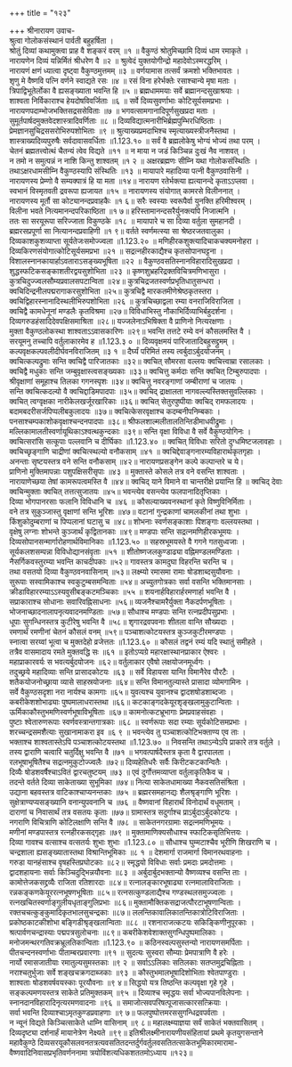 +++
title = "१२३"

+++
श्रीनारायण उवाच-  
श्रुत्वा गोलोकसंस्थानं पार्वती बहुहर्षिता ।  
श्रोतुं दिव्यां कथामुक्त्वा प्राह वै शङ्करं वरम् ॥१ ॥
वैकुण्ठं श्रोतुमिच्छामि दिव्यं धाम रमाकृते ।  
नारायणेन दिव्यं यन्निर्मितं श्रीधरेण वै ॥२ ॥
श्रुत्वेदं युक्तयोगीन्द्रो महादेवोऽस्मरद्धरिम् ।  
नारायणं क्षणं ध्यात्वा दृष्ट्वा वैकुण्ठमुत्तमम् ॥३ ॥
वर्णयामास तत्सर्वं क्रमशो भक्तिभावतः ।  
शृणु मे वैष्णवि पत्नि वर्णने स्वाद्यते रसः ॥४ ॥
रसं विना हरेर्भक्तेः रसाश्चान्ये मृषा मताः ।  
त्रिपाद्विभूतेर्लोका वै ह्यसङ्ख्याता भवन्ति हि ॥५ ॥
ब्रह्मधाममयाः सर्वे ब्रह्मानन्दसुखाश्रयाः ।  
शाश्वता निर्विकाराश्च हेयदोषविवर्जिताः ॥६ ॥
सर्वे दिव्यसुवर्णाभाः कोटिसूर्यसमप्रभाः ।  
नारायणपदाम्भोजभक्तिसद्रससेविताः ॥७ ॥
भगवत्सामगानादिपूर्णसुखप्रदा मताः ।  
सुमूर्तपार्षदमुक्तवेदशास्त्रादिवर्णिताः ॥८ ॥
दिव्यविद्यात्मनारीभिर्ब्रह्मपुम्भिरधिष्ठिताः ।  
प्रेमज्ञानसुचिद्रससरोभिरुपशोभिताः ॥९ ॥
श्रुत्याख्यप्रमदाभिश्च स्मृत्याख्यस्त्रीजनैस्तथा ।  
शास्त्राख्यदिव्यपुरुषैः सर्वदावासवर्धिताः ॥1.123.१० ॥
सर्वं वै ब्रह्मलोकेषु भोग्यं भोज्यं तथा परम् ।  
चेतनं ब्रह्मतत्त्वोत्थं चैतन्यं त्वेव विद्यते ॥११ ॥
न माया न जडं किञ्चिन्न दुःखं नैव नाशवत् ।  
न तमो न समुत्पन्नं न नाशि किन्तु शाश्वतम् ॥१ २ ॥
अक्षरब्रह्मणः सीम्नि यथा गोलोकसंस्थितिः ।  
तथाऽक्षरधामसीम्नि वैकुण्ठस्यापि संस्थितिः ॥१३ ॥
मायापारे महादिव्या पत्नी वैकुण्ठवासिनी ।  
नारायणस्य प्रेम्णो वै सम्यक्पात्रं हि या मता ॥१४॥
नारायण रतेर्भक्त्या ह्यत्यानन्दे कृताऽऽप्लवा ।  
स्वभानं विस्मृतवती द्रवरूपा ह्यजायत ॥१५ ॥
नारायणस्य संयोगात् कामरसे विलीननात् ।  
नारायणस्य मूर्तौ सा कोट्यानन्दप्रवाहकैः ॥१ ६॥
सरैः स्वस्याः स्वरूपैर्वा युनक्ति हरिमीश्वरम् ।  
विलीना भवते नित्यमानन्दपरिकाष्ठिता ॥१ ७॥
हरिस्तामानन्दसरैर्युनक्त्यपि निजात्मनि ।  
ततः सा सरयूरूपा सरिज्जाता विकुण्ठके ॥१८ ॥
मायापारे च सा दिव्या वर्तुला सुमहानदी ।  
ब्रह्मरसप्रपूर्णा सा नित्यानन्दप्रवाहिणी ॥१ ९॥
वर्तते स्वर्णमत्स्या सा श्रेष्ठरजतवालुका ।  
दिव्यकाशकुशव्याप्ता सूर्यतेजःसमोज्ज्वला ॥1.123.२० ॥
मणिहीरकशुक्त्यादिचाकचक्यमनोहरा ।  
दिव्यकिरणसंयोगात्कोटिसूर्यसमप्रभा ॥२१ ॥
सद्रत्नहीरकाद्यैश्च कृतसोपानघट्टना ।  
विशालस्नानकायार्हाऽवताराऽसङ्ख्यभूषिता ॥२२ ॥
वैकुण्ठवसतिस्नानविहारादिसुखप्रदा ।  
शुद्धस्फटिकसङ्काशतीरद्वयसुशोभिता ॥२३ ॥
कृष्णशुभ्रहरिद्रक्तविचित्रमणिभासुरा ।  
कुत्रचिदुज्ज्वलसौम्यप्रवालसपटान्विता ॥२४॥
कुत्रचिद्रजतस्वर्णप्रभृतिधातुसन्धरा ।  
क्वचिदिन्द्रनीलपद्मरागाकरसुशोभिता ॥२५॥
कुत्रचिद्वै मारकतमीणेश्रेष्ठकृतस्तरा ।  
क्वचिद्विहारस्नानादिस्थलीभिरुपशोभिता ॥२६ ॥
कुत्रचिच्छाद्वला रम्या वनराजिविराजिता ।  
क्वचिद्वै कामधेनूनां मण्डलैः कृतविश्रमा ॥२७॥
विविधाभिस्तु नौकाभिर्दिव्याभिर्बहुदर्शना ।  
दिव्यगरुडहंसादिदेवपक्षिसमाश्रिता ॥२८॥
यज्जलेनाऽभिषिक्ता वै प्राणिनो नित्यरक्षणाः ।  
मुक्ता वैकुण्ठलोकस्था शाश्वताऽऽवासकारिणः ॥२९॥
भवन्ति तत्तटे रम्ये वनं कौसलमस्ति वै ।  
सरयूमनु तच्चापि वर्तुलाकारमेव ह ॥1.123.३ ० ॥
दिव्यवृक्षमयं पारिजातादिबहुसद्द्रुमम् ।  
कल्पवृक्षकल्पवलीदीर्घवनविराजितम् ॥३ १ ॥
दैर्घ्यं परिमितं तस्य त्वर्बुदाऽर्बुदयोजनम् ।  
क्वचित्कल्पद्रुमाः सन्ति क्वचिद्वै पारिजातकाः ॥३२॥
क्वचित् सौमरसा वल्लयः क्वचित्त्वाम्रा रसालकाः ।  
क्वचिद्वै मधुकाः सन्ति जम्बुवृक्षास्त्वसङ्ख्यकाः ॥३३॥
क्वचित्तु कर्मदाः सन्ति क्वचित् टिम्बुरुपादपाः ।  
श्रीवृक्षाणां समूहाश्च तिलका गगनस्पृशः ॥३४॥
क्वचित्तु नवरङ्गाणां जम्बीराणां च जातयः ।  
सन्ति क्वचित्कदल्यो वै क्वचिद्दाडिमपादपाः ॥३५॥
क्वचिद् द्राक्षालता नागवल्ल्यस्तिक्तसुवल्लिकाः ।  
क्वचित् त्वग्वृक्षका नारीकेलखर्जूरखारिकाः ॥३६॥
क्वचित् सेतुरपुष्पीयाः क्वचिद् रामफलादयः ।  
बदामबदरीसर्जपिप्पलीबकुलादयः ॥३७॥
क्वचित्केसरवृक्षाश्च कदम्बनीपनिम्बकाः ।  
पनसाश्चम्पकाशोकवृक्षाश्चन्दनपादपाः ॥३८॥
श्रीफलशाल्मलीतालतिन्तिडीमाधवीद्रुमाः ।  
मल्लिकामालतीस्वर्णायूथिकाऽश्वत्थकुन्दकाः ॥३९॥
सन्ति वृक्षा विविधा वै सर्वे वैकुण्ठयोगिनः ।  
क्वचित्सरांसि सत्कूपाः पल्लवानि च दीर्घिकाः ॥1.123.४० ॥
क्वचित् विविधाः सरितो दुग्धमिष्टजलावहाः ।  
क्वचिच्छृङ्गाणि चाद्रीणां क्वचित्स्थल्यो वनौकसाम् ॥४१ ॥
क्वचिद्देवाङ्गनारम्यविहारार्थकृतगृहाः ।  
अनन्ताः सृष्टयस्तत्र वने सन्ति वनौकसाम् ॥४२॥
नारायणप्रसङ्गेन कल्पे कल्पान्तरे च ये।  
प्राणिनो मुक्तिमापन्नाः पशुपक्षिसरीसृपाः ॥४३ ॥
मुक्तास्ते कोसले तत्र वने वसन्ति शाश्वताः ।  
नारायाणेच्छया तेषां कामरूपत्वमस्ति वै ॥४४॥
क्वचिद् याने विमाने वा चान्तरीक्षे प्रयान्ति हि ॥
क्वचिद् देवाः क्वचिन्मुक्ताः क्वचित् तत्तत्सुजातयः ॥४५॥
भवन्त्येव वसन्त्येव फलपानादितृप्तिकाः ।  
दिव्या भोगपानरसाः फलानि विविधानि च ॥४६ ॥
कौसल्याख्यवनस्थानां कृते विष्णुविनिर्मिताः ।  
वने तत्र सुकुञ्जास्तु वृक्षाणां सन्ति भूरिशः ॥४७॥
वटानां गुन्द्रकाणां चामलकीनां तथा शुभाः ।  
किंशुकोदुम्बराणां च पिप्पलानां घटासु च ॥४८॥
शोभनाः स्वर्णसङ्काशाः पिशङ्गाः वल्लयस्तथा ।  
वृक्षेषु लग्नाः शोभन्ते कुञ्जार्थं कृद्वितानकाः ॥४९॥
मण्डपाः सन्ति सद्रत्नमणिहीरकभूमयः ।  
दिव्यसोपानसन्मार्गारोहणार्थविमानिकाः ॥1.123.५० ॥
सहस्रभूमयस्ते वै गगने गतसुध्वजाः ।  
सूर्यकलशसम्पन्ना विविधोद्यानसंवृताः ॥५१ ॥
शीतोष्णजलकुण्डाढ्या वह्निमण्डलमण्डिताः ।  
नैसर्गिकवस्तुरम्या भवन्ति काचदीपकाः ॥५२॥
गावस्तत्र कामदुघा विहरन्ति चरन्ति च ।  
तथा वसतयो दिव्या वैकुण्ठवनवासिनाम् ॥५३॥
लक्ष्म्यो रमासमा रामाः षोडशाब्दसुयौवनाः ।  
सुरूपाः सस्वामिकाश्च स्वकुटुम्बसमन्विताः ॥५४॥
अच्युतगोत्रकाः सर्वा वसन्ति भक्तिमानसाः ।  
क्रीडाविहाररम्याऽऽस्यवुसीबङ्कटमञ्चिकाः ॥५५ ॥
शयनार्हविहारार्हरमणार्हा भवन्ति वै ।  
सप्राकाराश्च सोधानाः सवारिवह्निसाधनाः ॥५६॥
व्यजनैश्चामरैर्युक्ता नैकदर्पणभूषिताः ।  
भोजनाच्छादनालापनृत्यवादनमण्डिताः ॥५७॥
सौधाश्च मण्डपाः सन्ति रत्नप्रदीपसुप्रभाः ।  
धूपाः सुगन्धिनस्तत्र कुटीरेषु भवन्ति वै ॥५८॥
शृगारद्रवपवनाः शीतला वान्ति सौख्यदाः ।  
रमणार्थं रमणीनां चेतनं कौसलं वनम् ॥५९॥
पञ्चाशत्कोटयस्तत्र कुञ्जकुटीरमण्डपाः ।  
स्नात्वा सरय्वां भूत्वा च मुक्तदेहो व्रजेत्ततः ॥1.123.६० ॥
कौसलं तद्वनं रम्यं यदि स्थातुं समीहते ।  
तत्रैव वासमादाय रमते मुक्तवद्धि सः ॥६१ ॥
इतोऽप्यग्रे महारक्षास्थानप्राकार ऐश्वरः ।  
महाप्राकारवर्यः स भवत्यर्बुदयोजनः ॥६२॥
वर्तुलाकार एवैषो लक्षयोजनमूर्ध्वगः ।  
तदुच्छ्रये महादिव्याः सन्ति प्रासादकोटयः ॥६३ ॥
सर्वे विहायसा यान्ति विमानैरेव पौरटैः ।  
शतैकयोजनोच्छ्राया व्यासे साहस्रयोजनाः ॥६४॥
सन्ति विमानतुल्यास्ते प्रासादा व्योमगामिनः ।  
सर्वे वैकुण्ठसदृशा नरा नार्यश्च कामगाः ॥६५॥
युवत्यश्च युवानश्च द्वादशषोडशाब्दजाः ।  
कबरीकेशशोभाढ्याः पुष्पमालाधरास्तथा ॥६६॥
कटकाङ्गदकेयूरशृङ्खलामुकुटान्विताः ।  
ऊर्मिकाकौस्तुभमणिस्वर्णभूषाविभूषिताः ॥६७॥
कामनोत्कटभ्रूभागाः प्रेमप्रवाहसंवहाः ।  
पुष्टाः श्वेतारुणरूपाः स्वर्णवस्त्रान्तगात्रकाः ॥६८ ॥
स्वर्णरूपाः सदा रम्याः सूर्यकोटिसमप्रभाः ।  
शरच्चन्द्रसमशैत्याः सुखानामाकरा इव ॥६ ९ ॥
भवन्त्येव तु पञ्चाशत्कोटिभक्ताण्य एव ताः ।  
भक्ताश्च शाश्वतास्तेऽपि पञ्चाशत्कोटयस्तथा ॥1.123.७० ॥
निवसन्ति तथाऽन्येऽपि प्राकारे तत्र वर्तुले ।  
तस्य द्वाराणि चत्वारि चतुर्दिक्षु भवन्ति वै ॥७१ ॥
भगवत्पार्षदैस्तत्र कृता वै द्वारपालता ।  
रलभूषाभूषितैश्च सद्रत्नमुकुटोज्ज्वलैः ॥७२॥
दिव्यहेतिधरैः सर्वैः किरीटकटकान्वितैः ।  
दिव्यैः षोडशवर्षैश्चाऽवितं द्वारचतुष्टयम् ॥७३ ॥
एवं दुर्गोत्तमव्याप्ता वर्तुलाकृतिकैव च ।  
तदन्ते वर्तते दिव्या साकेताख्या सुभूमिका ॥७४॥
नित्या साकेतधामाख्या नैकवसतिसंश्रिता ।  
उद्याना बहवस्तत्र वाटिकाश्चाप्यनन्तकाः ॥७५ ॥
ब्रह्मरसमहानद्यः शैलश्रृङ्गाणि भूरिशः ।  
सुक्षेत्राण्यप्यसङ्ख्यानि वनान्युपवनानि च ॥७६ ॥
वैष्णवानां विहारार्थं विनोदार्थं वधूमताम् ।  
दाराणां च निवासार्थं तत्र वसतयः कृताः ॥७७॥
ग्रामास्तत्र सदुर्गाश्च प्राऽर्बुदाऽर्बुदकोटयः ।  
नगराणि विचित्राणि कोटिलक्षाणि सन्ति वै ॥७८ ॥
साकेतनगरग्रामाः सद्रत्नमणिभूमयः ।  
मणीनां मण्डपास्तत्र रत्नहीरकसद्गृहाः ॥७९ ॥
मुक्तामाणिक्यसौधाश्च स्फाटिकसृतिभित्तयः ।  
दिव्या गावश्च वत्साश्च वत्सतर्यः शुभाः शुभाः ॥1.123.८० ॥
सौधाश्च घुम्मटाश्चैव भूरीणि शिखराणि च ।  
चन्द्रशाला ह्यसङ्ख्यातास्तथा विश्रान्तिभूमिकाः ॥८ १ ॥
देशमार्गा राजमार्गा विमानरथवाहनाः ।  
गरुडा यानहंसाश्च वृषहस्तिप्रघोटकाः ॥८२॥
स्मृद्धयो विविधाः सर्वाः प्रमदाः प्रमदोत्तमाः ।  
द्वादशहायनाः सर्वाः किञ्चिदुद्भिन्नयौवनाः ॥८३ ॥
अर्बुदार्बुदभक्तान्यो वैष्णव्यश्च वसन्ति ताः ।  
कामोत्तेजकसद्द्रव्यैः राजिता रतिशारदाः ॥८४॥
रत्नालङ्कारभूषाढ्या रत्नमालाविराजिताः ।  
रन्नकङ्कणकेयूररत्नभूषणभूषिताः ॥८५॥
रत्नसत्कुण्डलाद्यैश्च गण्डस्थलसमुज्ज्वलाः ।  
रत्नखचितस्वर्णाङ्गुलीयधृताङ्गुलिप्रभाः ॥८६॥
मुक्तामौक्तिकसद्राजत्पौरटाभूषणान्विताः ।  
रक्तचचत्कुङ्कुमादिकृतभालसुचन्द्रकाः ॥८७॥
ललन्तिकावालिकातन्तिकात्रोटिविराजिताः ।  
प्रकोष्ठकाटकीशोभा बङ्गिडीश्रृङ्खलान्विताः ॥८८ ॥
रशनाराजत्कटयः सकिङ्किणीनुपूरकाः ।  
श्रत्पार्वणचन्द्रास्याः पद्मपत्रसुलोचनाः ॥८९॥
कबरीकेशवेशाक्तसुगन्धिपुष्पमालिकाः ।  
मनोजमन्थरगतिवक्रभ्रूलतिकान्विताः ॥1.123.९० ॥
कठिनस्वल्पसुस्तन्यो नारायणसमर्पिताः ।  
पीतचन्दनस्वर्णाभाः पीताम्बरप्रवारणाः ॥९१ ॥
सुदत्यः सुस्वरा सौम्याः प्रेमपात्राणि वै हरेः ।  
नार्यो रमासजातीयाः रमातुल्यसुमस्तकाः ॥९ २ ॥
सर्वाऽऽलिकाः सतिलकाः सतप्तमुद्रचिह्निताः ।  
नराश्चतुर्भुजाः सर्वे शङ्खचक्रगदाब्जकाः ॥९३ ॥
कौस्तुभमालभूषादिशोभिताः श्वेतपाण्डुराः ।  
शाश्वताः षोडशवर्षवयस्काः पूरयौवनाः ॥९ ४॥
सिद्धयो यत्र तिष्ठन्ति कल्पवृक्षा गृहे गृहे ।  
सङ्कल्पमणयस्तत्र साकेते प्रतिमुक्तकम् ॥९५ ॥
दिव्याश्च स्मृद्धयः सर्वा भोज्यपानविलेपनाः ।  
स्नानदानविहारादिनृत्यरमणवादनाः ॥९६ ॥
समाजोत्सवपरिषत्पूजासत्कारसत्क्रियाः ।  
सर्वा भवन्ति दिव्याश्चाऽमृतकुण्डप्रवाहणाः ॥९ ७॥
फलपुष्पोत्तमरससुगन्धिद्रवपर्वताः ।  
न न्यूनं विद्यते किञ्चित्साकेते धाम्नि वासिनाम् ॥९ ८॥
महालक्ष्म्याज्ञया सर्वं साकेतं भक्तवासितम् ।  
दिव्यदृष्ट्या दर्शनार्हं मायानेत्रेण नेक्ष्यते ॥९९॥
इतिश्रीलक्ष्मीनारायणीयसंहितायां प्रथमे कृतयुगसन्ताने महावैकुण्ठे दिव्यसरयूकौसलवनतत्रत्यवसतितदन्तर्दुर्गवर्तुलवसतितत्साकेतभूमिकारमारामा-  
वैष्णवादिनिवासप्रभृतिवर्णननामा त्रयोविंशत्यधिकशततमोऽध्याय ॥१२३॥
    
